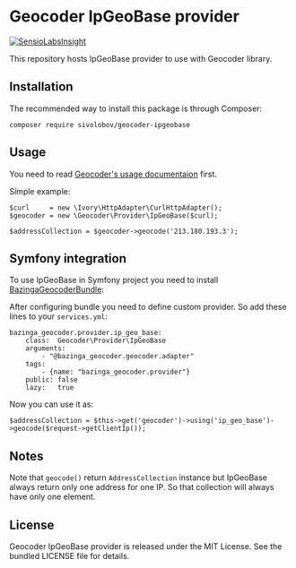 Geocoder IpGeoBase provider
==============

[![SensioLabsInsight](https://insight.sensiolabs.com/projects/9ea6d698-549e-4cbf-bd02-acb1938844bb/big.png)](https://insight.sensiolabs.com/projects/9ea6d698-549e-4cbf-bd02-acb1938844bb)

This repository hosts IpGeoBase provider to use with Geocoder library.

Installation
------------
The recommended way to install this package is through Composer:

    composer require sivolobov/geocoder-ipgeobase

Usage
-----
You need to read [Geocoder's usage documentaion][1] first.

Simple example:

    $curl     = new \Ivory\HttpAdapter\CurlHttpAdapter();
    $geocoder = new \Geocoder\Provider\IpGeoBase($curl);

    $addressCollection = $geocoder->geocode('213.180.193.3');

Symfony integration
-------------------
To use IpGeoBase in Symfony project you need to install [BazingaGeocoderBundle][2]:

After configuring bundle you need to define custom provider. So add these lines to your `services.yml`:

    bazinga_geocoder.provider.ip_geo_base:
        class:  Geocoder\Provider\IpGeoBase
        arguments:
            - "@bazinga_geocoder.geocoder.adapter"
        tags:
            - {name: "bazinga_geocoder.provider"}
        public: false
        lazy:   true

Now you can use it as:

    $addressCollection = $this->get('geocoder')->using('ip_geo_base')->geocode($request->getClientIp());

Notes
-----
Note that `geocode()` return `AddressCollection` instance but IpGeoBase always return only one address for one IP.
So that collection will always have only one element.

License
-------

Geocoder IpGeoBase provider is released under the MIT License. See the bundled LICENSE file
for details.

[1]: https://github.com/geocoder-php/Geocoder#usage
[2]: https://github.com/geocoder-php/BazingaGeocoderBundle/blob/master/Resources/doc/index.md